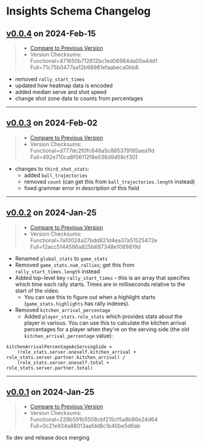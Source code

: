 # Insights Schema Changelog

## [v0.0.4](https://github.com/pbv-public/insights/releases/tag/v0.0.4) on 2024-Feb-15
> * [Compare to Previous Version](https://github.com/pbv-public/insights/compare/v0.0.3...v0.0.4?expand=1)
> * Version Checksums: Functional=471650b712612bc1ed06964da00a4dd1 Full=71c75b0477aa12b98981efaabeca0bb8

* removed `rally_start_times`
* updated how heatmap data is encoded
* added median serve and shot speed
* change shot zone data to counts from percentages

-------------------------------------
## [v0.0.3](https://github.com/pbv-public/insights/releases/tag/v0.0.3) on 2024-Feb-02
> * [Compare to Previous Version](https://github.com/pbv-public/insights/compare/v0.0.2...v0.0.3?expand=1)
> * Version Checksums: Functional=d777dc2f0fc648a5c885379185aea1fd Full=492e710ca8f06112f8e036d9d58cf301

* changes to `third_shot_stats`:
  * added `ball_trajectories`
  * removed `count` (can get this from `ball_trajectories.length` instead)
  * fixed grammar error in description of this field

-------------------------------------
## [v0.0.2](https://github.com/pbv-public/insights/releases/tag/v0.0.2) on 2024-Jan-25
> * [Compare to Previous Version](https://github.com/pbv-public/insights/compare/v0.0.1...v0.0.2?expand=1)
> * Version Checksums: Functional=7a10024a27bdd821d4ea37a51525472e Full=f2acc5144586a825b687348e1089819d

* Renamed `global_stats` to `game_stats`
* Removed `game_stats.num_rallies`; get this from `rally_start_times.length` instead
* Added top-level key `rally_start_times` - this is an array that specifies which time each rally starts. Times are in milliseconds relative to the start of the video.
    * You can use this to figure out when a highlight starts (`game_stats.highlights` has rally indexes).
* Removed `kitchen_arrival_percentage`
    * Added `player_stats.role_stats` which provides stats about the player in various. You can use this to calculate the kitchen arrival percentages for a player when they're on the serving side (the old `kitchen_arrival_percentage` value):

```
kitchenArrivalPercentageAsServingSide = 
    (role_stats.server.oneself.kitchen_arrival + role_stats.server.partner.kitchen_arrival) / 
    (role_stats.server.oneself.total + role_stats.server.partner.total)
```

-------------------------------------
## [v0.0.1](https://github.com/pbv-public/insights/releases/tag/v0.0.1) on 2024-Jan-25
> * [Compare to Previous Version](https://github.com/pbv-public/insights/compare/v0.0.1^...v0.0.1?expand=1)
> * Version Checksums: Functional=228b591b5508cbf215cf5a8b86e24d64 Full=0c21e934a88013aafdd8c1b40be5d6ab

fix dev and release docs merging

